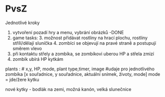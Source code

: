 # PvsZ
Jednotlivé kroky
1. vytvoření pozadí hry a menu, vybrání obrázků -DONE
2. game tasks:
   3. možnost přidávat rostliny na hrací plochu, rostliny střílí/dělají sluníčka
   4. zombíci se objevují na pravé straně a postupují směrem vlevo
5. při kontaktu střely a zombíka, se zombíkovi uberou HP a střela zmizí
6. zombík ubírá HP kytkám

plants : # x,y, HP, mode, plant type,timer, image
#udaje pro jednotlivého zombíka [x souřadnice, y souřadnice, aktuální snímek, životy, mode] mode = jde/žere kytku

nové kytky - bodlák na zemi, možná kanón, velká slunečnice 